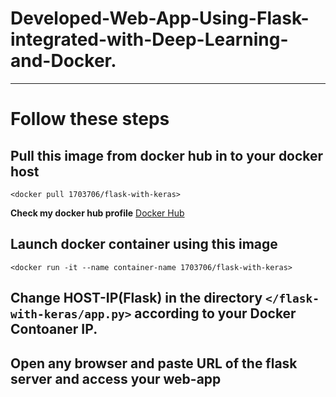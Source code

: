 # Developed-Web-App-Using-Flask-integrated-with-Deep-Learning-and-Docker.
-------------------------------------------------------------------------
# Follow these steps
## Pull this image from docker hub in to your docker host
`<docker pull 1703706/flask-with-keras>`

**Check my docker hub profile**  [Docker Hub](https://hub.docker.com/u/1703706)

## Launch docker container using this image
`<docker run -it --name container-name 1703706/flask-with-keras>`

## Change HOST-IP(Flask) in the directory  `</flask-with-keras/app.py>` according to your Docker Contoaner IP.

## Open any browser and paste URL of the flask server and access your web-app
